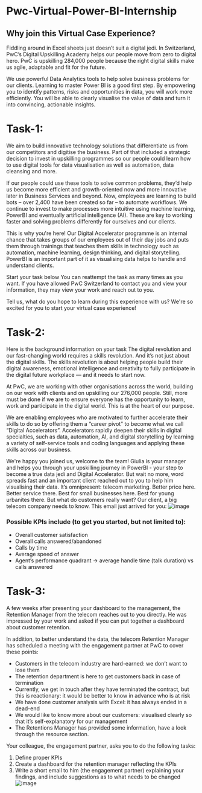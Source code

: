 # **Pwc-Virtual-Power-BI-Internship**

## **Why join this Virtual Case Experience?**

Fiddling around in Excel sheets just doesn’t suit a digital jedi. In Switzerland, PwC’s Digital Upskilling Academy helps our people move from zero to digital hero. PwC is upskilling 284,000 people because the right digital skills make us agile, adaptable and fit for the future.

We use powerful Data Analytics tools to help solve business problems for our clients. Learning to master Power BI is a good first step. By empowering you to identify patterns, risks and opportunities in data, you will work more efficiently. You will be able to clearly visualise the value of data and turn it into convincing, actionable insights.

# **Task-1:**
We aim to build innovative technology solutions that differentiate us from our competitors and digitise the business. Part of that included a strategic decision to invest in upskilling programmes so our people could learn how to use digital tools for data visualisation as well as automation, data cleansing and more.

If our people could use these tools to solve common problems, they’d help us become more efficient and growth-oriented now and more innovative later in Business Services and beyond. Now, employees are learning to build bots – over 2,400 have been created so far – to automate workflows. We continue to invest to make processes more intuitive using machine learning, PowerBI and eventually artificial intelligence (AI). These are key to working faster and solving problems differently for ourselves and our clients.

This is why you're here! Our Digital Accelerator programme is an internal chance that takes groups of our employees out of their day jobs and puts them through  trainings that teaches them skills in technology such as automation, machine learning, design thinking, and digital storytelling. PowerBI is an important part of it as visualising data helps to handle and understand clients.

Start your task below
You can reattempt the task as many times as you want. If you have allowed PwC Switzerland to contact you and view your information, they may view your work and reach out to you.

Tell us, what do you hope to learn during this experience with us?
We're so excited for you to start your virtual case experience!

# **Task-2:**

Here is the background information on your task
The digital revolution and our fast-changing world requires a skills revolution. And it’s not just about the digital skills. The skills revolution is about helping people build their digital awareness, emotional intelligence and creativity to fully participate in the digital future workplace — and it needs to start now.

At PwC, we are working with other organisations across the world, building on our work with clients and on upskilling our 276,000 people. Still, more must be done if we are to ensure everyone has the opportunity to learn, work and participate in the digital world. This is at the heart of our purpose.

We are enabling employees who are motivated to further accelerate their skills to do so by offering them a “career pivot” to become what we call “Digital Accelerators”. Accelerators rapidly deepen their skills in digital specialties, such as data, automation, AI, and digital storytelling by learning a variety of self-service tools and coding languages and applying these skills across our business.

We're happy you joined us, welcome to the team! Giulia is your manager and helps you through your upskilling journey in PowerBI - your step to become a true data jedi and Digital Accelerator. But wait no more, word spreads fast and an important client reached out to you to help him visualising their data. 
It’s omnipresent: telecom marketing. Better price here. Better service there. Best for small businesses here. Best for young urbanites there. But what do customers really want? Our client, a big telecom company needs to know. This email just arrived for you:
![image](https://github.com/Ramakm/Pwc-Virtual-Power-BI-Internship/assets/8182816/f24e8399-cd39-4a7e-ac6f-9be0d5c89148)

### Possible KPIs include (to get you started, but not limited to):

* Overall customer satisfaction
* Overall calls answered/abandoned
* Calls by time
* Average speed of answer
* Agent’s performance quadrant -> average handle time (talk duration) vs calls answered

# **Task-3:**

A few weeks after presenting your dashboard to the management, the Retention Manager from the telecom reaches out to you directly. He was impressed by your work and asked if you can put together a dashboard about customer retention.

In addition, to better understand the data, the telecom Retention Manager has scheduled a meeting with the engagement partner at PwC to cover these points:

* Customers in the telecom industry are hard-earned: we don’t want to lose them
* The retention department is here to get customers back in case of termination 
* Currently, we get in touch after they have terminated the contract, but this is reactionary: it would be better to know in advance who is at risk 
* We  have done customer analysis with Excel: it has always ended in a dead-end
* We would like to know more about our customers: visualised clearly so that it’s self-explanatory for our management
* The Retentions Manager has provided some information, have a look through the resource section.

Your colleague, the engagement partner, asks you to do the following tasks:

1. Define proper KPIs
2. Create a dashboard for the retention manager reflecting the KPIs
3. Write a short email to him (the engagement partner) explaining your findings, and include suggestions as to what needs to be changed
![image](https://github.com/Ramakm/Pwc-Virtual-Power-BI-Internship/assets/8182816/98bfbc4a-333b-4a6c-bf6f-84c701fc8cef)


